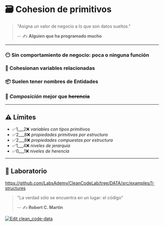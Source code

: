 # 🗃️ Cohesion de primitivos

> "Asigna un valor de negocio a lo que son datos sueltos."
>
> -- ✍️ **Alguien que ha programado mucho**

---

### 😶 Sin comportamiento de negocio: poca o ninguna función

### 💞 Cohesionan variables relacionadas

### 📦 Suelen tener nombres de Entidades

### 👴 _Composición_ mejor que ~~herencia~~

---

## ⚠️ Límites

- ✅1___2❌ _variables con tipos primitivos_
- ✅2___8❌ _propiedades primitivas por estructura_
- ✅2___8❌ _propiedades compuestas por estructura_
- ✅1___4❌ _niveles de jerarquía_
- ✅0___1❌ _niveles de herencia_

---

## 📝 Laboratorio

https://github.com/LabsAdemy/CleanCodeLab/tree/DATA/src/examples/1-structures

> "La verdad sólo se encuentra en un lugar: el código"
>
> -- ✍️ **Robert C. Martin**

[![Edit clean_code-data](https://codesandbox.io/static/img/play-codesandbox.svg)](https://codesandbox.io/s/cleancode-data-tj1w0?expanddevtools=1&fontsize=14&hidenavigation=1&previewwindow=tests&theme=dark)

